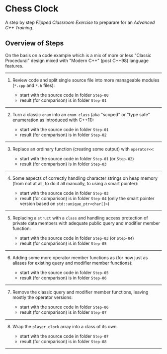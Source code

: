# Chess Clock

A step by step *Flipped Classroom Exercise* to preparare for an
*Advanced C++ Training*.

## Overview of Steps

On the basis on a code example which is a mix of more or less
"Classic Procedural" design mixed with "Modern C++" (post C++98)
language features.

---

1. Review code and split single source file into more manageable
   modules (`*.cpp` and `*.h` files):

   * start with the source code in folder `Step-00`
   * result (for comparison) is in folder `Step-01`

---

2. Turn a classic `enum` into an `enum class` (aka "scoped" or
   "type safe" enumeration as introduced with C++11):

   * start with the source code in folder `Step-01`
   * result (for comparison) is in folder `Step-02`

---

3. Replace an ordinary function (creating some output) with
   `operator<<`:

   * start with the source code in folder `Step-01` (or `Step-02`)
   * result (for comparison) is in folder `Step-03`

---

4. Some aspects of correctly handling character strings on heap
   memory (from not at all, to do it all manually, to using a
   smart pointer):

   * start with the source code in folder `Step-03`
   * result (for comparison) is in folder `Step-04` (only the
     smart pointer version based on `std::unique_ptr<char[]>`)

---

5. Replacing a `struct` with a `class` and handling access
   protection of private data members with adequate public query
   and modifier member function:

   * start with the source code in folder `Step-03` (or `Step-04`)
   * result (for comparison) is in folder `Step-05`

---

6. Adding some more operator member functions as (for now just as
   aliases for existing query and modifier member functions):

   * start with the source code in folder `Step-05`
   * result (for comparison) is in folder `Step-06`

---

7. Remove the classic query and modifier member functions, leaving
   mostly the operator versions:

   * start with the source code in folder `Step-06`
   * result (for comparison) is in folder `Step-07`

---

8. Wrap the `player_clock` array into a class of its own.

   * start with the source code in folder `Step-07`
   * result (for comparison) is in folder `Step-08`

---
